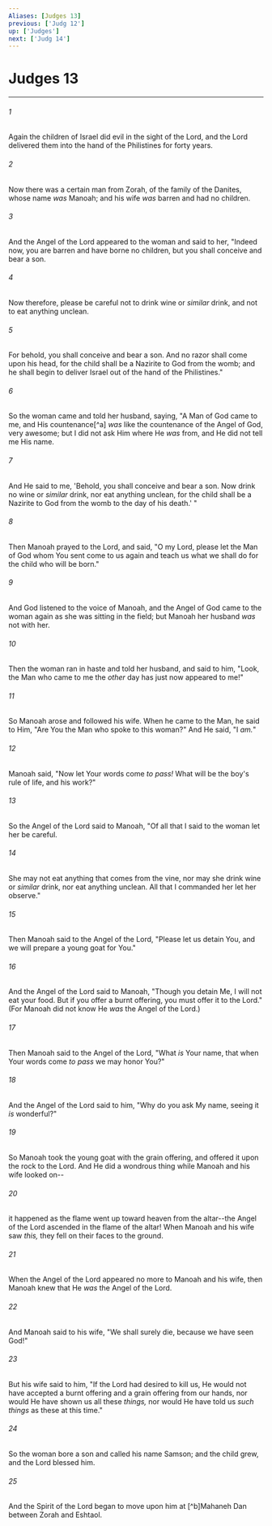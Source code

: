 ```yaml
---
Aliases: [Judges 13]
previous: ['Judg 12']
up: ['Judges']
next: ['Judg 14']
---
```

# Judges 13

***


###### 1 
Again the children of Israel did evil in the sight of the Lord, and the Lord delivered them into the hand of the Philistines for forty years. 

###### 2 
Now there was a certain man from Zorah, of the family of the Danites, whose name _was_ Manoah; and his wife _was_ barren and had no children. 

###### 3 
And the Angel of the Lord appeared to the woman and said to her, "Indeed now, you are barren and have borne no children, but you shall conceive and bear a son. 

###### 4 
Now therefore, please be careful not to drink wine or _similar_ drink, and not to eat anything unclean. 

###### 5 
For behold, you shall conceive and bear a son. And no razor shall come upon his head, for the child shall be a Nazirite to God from the womb; and he shall begin to deliver Israel out of the hand of the Philistines." 

###### 6 
So the woman came and told her husband, saying, "A Man of God came to me, and His countenance[^a] _was_ like the countenance of the Angel of God, very awesome; but I did not ask Him where He _was_ from, and He did not tell me His name. 

###### 7 
And He said to me, 'Behold, you shall conceive and bear a son. Now drink no wine or _similar_ drink, nor eat anything unclean, for the child shall be a Nazirite to God from the womb to the day of his death.' " 

###### 8 
Then Manoah prayed to the Lord, and said, "O my Lord, please let the Man of God whom You sent come to us again and teach us what we shall do for the child who will be born." 

###### 9 
And God listened to the voice of Manoah, and the Angel of God came to the woman again as she was sitting in the field; but Manoah her husband _was_ not with her. 

###### 10 
Then the woman ran in haste and told her husband, and said to him, "Look, the Man who came to me the _other_ day has just now appeared to me!" 

###### 11 
So Manoah arose and followed his wife. When he came to the Man, he said to Him, "Are You the Man who spoke to this woman?" And He said, "I _am._" 

###### 12 
Manoah said, "Now let Your words come _to pass!_ What will be the boy's rule of life, and his work?" 

###### 13 
So the Angel of the Lord said to Manoah, "Of all that I said to the woman let her be careful. 

###### 14 
She may not eat anything that comes from the vine, nor may she drink wine or _similar_ drink, nor eat anything unclean. All that I commanded her let her observe." 

###### 15 
Then Manoah said to the Angel of the Lord, "Please let us detain You, and we will prepare a young goat for You." 

###### 16 
And the Angel of the Lord said to Manoah, "Though you detain Me, I will not eat your food. But if you offer a burnt offering, you must offer it to the Lord." (For Manoah did not know He _was_ the Angel of the Lord.) 

###### 17 
Then Manoah said to the Angel of the Lord, "What _is_ Your name, that when Your words come _to pass_ we may honor You?" 

###### 18 
And the Angel of the Lord said to him, "Why do you ask My name, seeing it _is_ wonderful?" 

###### 19 
So Manoah took the young goat with the grain offering, and offered it upon the rock to the Lord. And He did a wondrous thing while Manoah and his wife looked on-- 

###### 20 
it happened as the flame went up toward heaven from the altar--the Angel of the Lord ascended in the flame of the altar! When Manoah and his wife saw _this,_ they fell on their faces to the ground. 

###### 21 
When the Angel of the Lord appeared no more to Manoah and his wife, then Manoah knew that He _was_ the Angel of the Lord. 

###### 22 
And Manoah said to his wife, "We shall surely die, because we have seen God!" 

###### 23 
But his wife said to him, "If the Lord had desired to kill us, He would not have accepted a burnt offering and a grain offering from our hands, nor would He have shown us all these _things,_ nor would He have told us _such things_ as these at this time." 

###### 24 
So the woman bore a son and called his name Samson; and the child grew, and the Lord blessed him. 

###### 25 
And the Spirit of the Lord began to move upon him at [^b]Mahaneh Dan between Zorah and Eshtaol.
